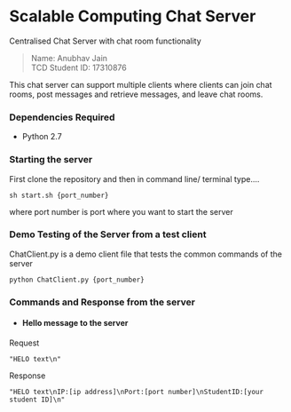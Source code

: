 # Scalable Computing Chat Server
Centralised Chat Server with chat room functionality

>Name: Anubhav Jain
<br>TCD Student ID: 17310876

This chat server can support multiple clients where clients can join chat rooms, post messages and retrieve messages, and leave chat rooms.

### Dependencies Required
* Python 2.7

### Starting the server
First clone the repository and then in command line/ terminal type....
```
sh start.sh {port_number}
```
where port number is port where you want to start the server

### Demo Testing of the Server from a test client
ChatClient.py is a demo client file that tests the common commands of the server
```
python ChatClient.py {port_number}
```

### Commands and Response from the server
* #### Hello message to the server
Request
```
"HELO text\n"
```
Response
```
"HELO text\nIP:[ip address]\nPort:[port number]\nStudentID:[your student ID]\n"
```

